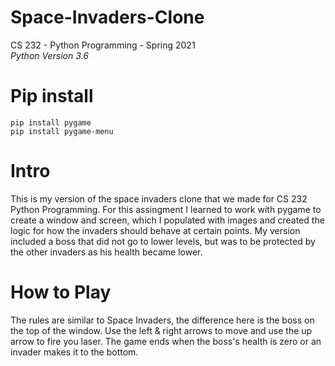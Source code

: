 # Space-Invaders-Clone
CS 232 - Python Programming - Spring 2021  
*Python Version 3.6*

# Pip install
```
pip install pygame
pip install pygame-menu
```

# Intro
This is my version of the space invaders clone that we made for CS 232 Python Programming.
For this assingment I learned to work with pygame to create a window and screen, which I 
populated with images and created the logic for how the invaders should behave at certain points.
My version included a boss that did not go to lower levels, but was to be protected by the other 
invaders as his health became lower.

# How to Play
The rules are similar to Space Invaders, the difference here is the boss on the top of the window.
Use the left & right arrows to move and use the up arrow to fire you laser. The game ends when the 
boss's health is zero or an invader makes it to the bottom.
